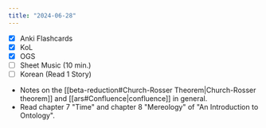 ```yaml
---
title: "2024-06-28"
---
```


- [x] Anki Flashcards
- [x] KoL
- [x] OGS
- [ ] Sheet Music (10 min.)
- [ ] Korean (Read 1 Story)

* Notes on the [[beta-reduction#Church-Rosser Theorem|Church-Rosser theorem]] and [[ars#Confluence|confluence]] in general.
* Read chapter 7 "Time" and chapter 8 "Mereology" of "An Introduction to Ontology".